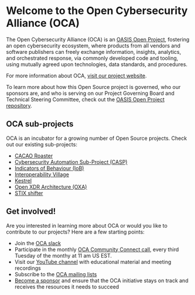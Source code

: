 
# Welcome to the Open Cybersecurity Alliance (OCA)

The Open Cybersecurity Alliance (OCA) is an [OASIS Open Project](https://www.oasis-open.org/open-projects/), fostering an open cybersecurity ecosystem, where products from all vendors and software publishers can freely exchange information, insights, analytics, and orchestrated response, via commonly developed code and tooling, using mutually agreed upon technologies, data standards, and procedures.

For more information about OCA, [visit our project website](https://opencybersecurityalliance.org.).

To learn more about how this Open Source project is governed, who our sponsors are, and who is serving on our Project Governing Board and Technical Steering Committee, check out the [OASIS Open Project repository](https://github.com/opencybersecurityalliance/oasis-open-project).


## OCA sub-projects
OCA is an incubator for a growing number of Open Source projects. Check out our existing sub-projects:

* [CACAO Roaster](https://github.com/opencybersecurityalliance/cacao-roaster)
* [Cybersecurity Automation Sub-Project (CASP)](https://github.com/opencybersecurityalliance/casp)
* [Indicators of Behaviour (IoB)](https://github.com/opencybersecurityalliance/oca-iob)
* [Interoperability Village](https://github.com/opencybersecurityalliance/interoperability-village)
* [Kestrel](https://github.com/opencybersecurityalliance/kestrel-lang)
* [Open XDR Architecture (OXA)](https://github.com/opencybersecurityalliance/oxa)
* [STIX shifter](https://github.com/opencybersecurityalliance/stix-shifter)


## Get involved!
Are you interested in learning more about OCA or would you like to contribute to our projects? Here are a few starting points:

* Join the [OCA slack](https://join.slack.com/t/open-cybersecurity/shared_invite/zt-1jsgt1053-oYsfBPXXChhbRO4JO5Xo1A)
* Participate in the monthly [OCA Community Connect call](https://lists.oasis-open-projects.org/g/oca/calendar), every third Tuesday of the monthy at 11 am US EST. 
* Visit our [YouTube channel](https://www.youtube.com/channel/UCjTpPl2oEGH_Ws251m827Cg) with educational material and meeting recordings
* Subscribe to the [OCA mailing lists](https://lists.oasis-open-projects.org/g/oca)
* [Become a sponsor](https://opencybersecurityalliance.org/join-us/) and ensure that the OCA initiative stays on track and receives the resources it needs to succeed


